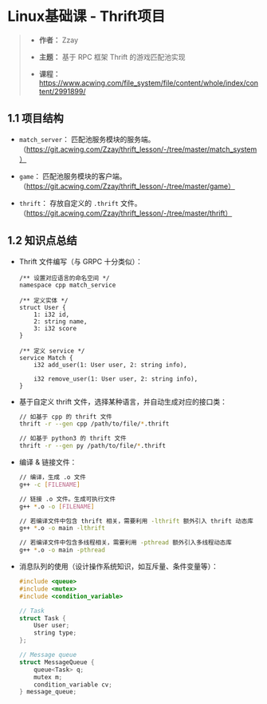 # Linux基础课 - Thrift项目

> - **作者：** Zzay
>
> - **主题：** 基于 RPC 框架 Thrift 的游戏匹配池实现
>
> - **课程：** https://www.acwing.com/file_system/file/content/whole/index/content/2991899/

## 1.1 项目结构

- `match_server`： 匹配池服务模块的服务端。（https://git.acwing.com/Zzay/thrift_lesson/-/tree/master/match_system）

- `game`： 匹配池服务模块的客户端。（https://git.acwing.com/Zzay/thrift_lesson/-/tree/master/game）

- `thrift`： 存放自定义的 `.thrift` 文件。（https://git.acwing.com/Zzay/thrift_lesson/-/tree/master/thrift）


## 1.2 知识点总结


- Thrift 文件编写（与 GRPC 十分类似）：

    ```thrift
    /** 设置对应语言的命名空间 */
    namespace cpp match_service

    /** 定义实体 */
    struct User {
        1: i32 id,
        2: string name,
        3: i32 score
    }
     
    /** 定义 service */
    service Match {
        i32 add_user(1: User user, 2: string info),

        i32 remove_user(1: User user, 2: string info),
    }
    ```

- 基于自定义 thrift 文件，选择某种语言，并自动生成对应的接口类：

    ```bash
    // 如基于 cpp 的 thrift 文件
    thrift -r --gen cpp /path/to/file/*.thrift

    // 如基于 python3 的 thrift 文件
    thrift -r --gen py /path/to/file/*.thrift
    ```

- 编译 & 链接文件：

    ```bash
    // 编译，生成 .o 文件
    g++ -c [FILENAME]

    // 链接 .o 文件。生成可执行文件
    g++ *.o -o [FILENAME]

    // 若编译文件中包含 thrift 相关，需要利用 -lthrift 额外引入 thrift 动态库
    g++ *.o -o main -lthrift

    // 若编译文件中包含多线程相关，需要利用 -pthread 额外引入多线程动态库
    g++ *.o -o main -pthread 
    ```

- 消息队列的使用（设计操作系统知识，如互斥量、条件变量等）：

    ```cpp
    #include <queue>
    #include <mutex>
    #include <condition_variable>
    
    // Task
    struct Task {
        User user;
        string type;
    };

    // Message queue
    struct MessageQueue {
        queue<Task> q;
        mutex m;
        condition_variable cv;
    } message_queue;
    ```
